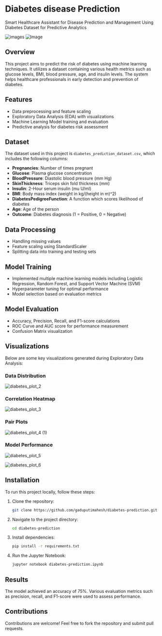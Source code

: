 # Diabetes  disease Prediction 

Smart Healthcare Assistant for Disease Prediction and Management
Using Diabetes Dataset for Predictive Analytics


![images](https://github.com/user-attachments/assets/02192c32-02af-495c-b74b-8229a20e3cee)
![Image](https://github.com/user-attachments/assets/fcab426d-96e3-4b22-9cf0-cd1bc9643d6e)


## Overview

This project aims to predict the risk of diabetes using machine learning techniques. It utilizes a dataset containing various health metrics such as glucose levels, BMI, blood pressure, age, and insulin levels. The system helps healthcare professionals in early detection and prevention of diabetes.

## Features

- Data preprocessing and feature scaling
- Exploratory Data Analysis (EDA) with visualizations
- Machine Learning Model training and evaluation
- Predictive analysis for diabetes risk assessment

## Dataset

The dataset used in this project is `diabetes_prediction_dataset.csv`, which includes the following columns:

- **Pregnancies**: Number of times pregnant
- **Glucose**: Plasma glucose concentration
- **BloodPressure**: Diastolic blood pressure (mm Hg)
- **SkinThickness**: Triceps skin fold thickness (mm)
- **Insulin**: 2-Hour serum insulin (mu U/ml)
- **BMI**: Body mass index (weight in kg/(height in m)^2)
- **DiabetesPedigreeFunction**: A function which scores likelihood of diabetes
- **Age**: Age of the person
- **Outcome**: Diabetes diagnosis (1 = Positive, 0 = Negative)

## Data Processing

- Handling missing values
- Feature scaling using StandardScaler
- Splitting data into training and testing sets

## Model Training

- Implemented multiple machine learning models including Logistic Regression, Random Forest, and Support Vector Machine (SVM)
- Hyperparameter tuning for optimal performance
- Model selection based on evaluation metrics

## Model Evaluation

- Accuracy, Precision, Recall, and F1-score calculations
- ROC Curve and AUC score for performance measurement
- Confusion Matrix visualization

## Visualizations

Below are some key visualizations generated during Exploratory Data Analysis:

### Data Distribution

![diabetes_plot_2](https://github.com/user-attachments/assets/3ad8681c-06e3-4064-ade5-a64780398333)



### Correlation Heatmap

![diabetes_plot_3](https://github.com/user-attachments/assets/01c45ad4-f4e0-4b42-8cfb-35a6c0b7e1b2)



### Pair Plots

![diabetes_plot_4 (1)](https://github.com/user-attachments/assets/cee7d5cc-49da-4ce4-a64d-48c28252ab42)


### Model Performance

![diabetes_plot_5](https://github.com/user-attachments/assets/621dede8-d77d-4014-83c9-43f9b8631f65)

![diabetes_plot_6](https://github.com/user-attachments/assets/17b1ca12-4bfc-4a54-9ec2-8286c76b259b)


## Installation

To run this project locally, follow these steps:

1. Clone the repository:
   ```sh
   git clone https://github.com/gaduputimahesh/diabetes-prediction.git
   ```
2. Navigate to the project directory:
   ```sh
   cd diabetes-prediction
   ```
3. Install dependencies:
   ```sh
   pip install -r requirements.txt
   ```
4. Run the Jupyter Notebook:
   ```sh
   jupyter notebook diabetes-prediction.ipynb
   ```

## Results

The model achieved an accuracy of 75%. Various evaluation metrics such as precision, recall, and F1-score were used to assess performance.

## Contributions

Contributions are welcome! Feel free to fork the repository and submit pull requests.


